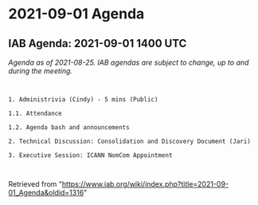 




2021-09-01 Agenda
=================





IAB Agenda: 2021-09-01 1400 UTC
-------------------------------


*Agenda as of 2021-08-25. IAB agendas are subject to change, up to and during the meeting.*




```


1. Administrivia (Cindy) - 5 mins (Public)

1.1. Attendance

1.2. Agenda bash and announcements 

2. Technical Discussion: Consolidation and Discovery Document (Jari)

3. Executive Session: ICANN NomCom Appointment



```





Retrieved from "<https://www.iab.org/wiki/index.php?title=2021-09-01_Agenda&oldid=1316>"


